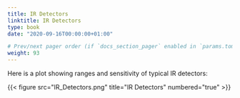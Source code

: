 ```yaml
---
title: IR Detectors
linktitle: IR Detectors
type: book
date: "2020-09-16T00:00:00+01:00"

# Prev/next pager order (if `docs_section_pager` enabled in `params.toml`)
weight: 93
---
```



Here is a plot showing ranges and sensitivity of typical IR detectors:


 
 
 
{{< figure src="IR_Detectors.png" title="IR Detectors" numbered="true" >}}
